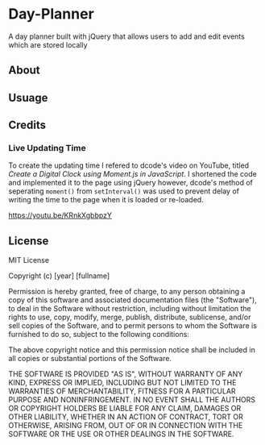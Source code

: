 # Day-Planner
A day planner built with jQuery that allows users to add and edit events which are stored locally

## About

## Usuage

## Credits

### Live Updating Time
To create the updating time I refered to dcode's video on YouTube, titled *Create a Digital Clock using Moment.js in JavaScript*. I shortened the code and implemented it to the page using jQuery however, dcode's method of seperating ```moment()``` from ```setInterval()``` was used to prevent delay of writing the time to the page when it is loaded or re-loaded.

https://youtu.be/KRnkXgbbpzY

## License
MIT License

Copyright (c) [year] [fullname]

Permission is hereby granted, free of charge, to any person obtaining a copy
of this software and associated documentation files (the "Software"), to deal
in the Software without restriction, including without limitation the rights
to use, copy, modify, merge, publish, distribute, sublicense, and/or sell
copies of the Software, and to permit persons to whom the Software is
furnished to do so, subject to the following conditions:

The above copyright notice and this permission notice shall be included in all
copies or substantial portions of the Software.

THE SOFTWARE IS PROVIDED "AS IS", WITHOUT WARRANTY OF ANY KIND, EXPRESS OR
IMPLIED, INCLUDING BUT NOT LIMITED TO THE WARRANTIES OF MERCHANTABILITY,
FITNESS FOR A PARTICULAR PURPOSE AND NONINFRINGEMENT. IN NO EVENT SHALL THE
AUTHORS OR COPYRIGHT HOLDERS BE LIABLE FOR ANY CLAIM, DAMAGES OR OTHER
LIABILITY, WHETHER IN AN ACTION OF CONTRACT, TORT OR OTHERWISE, ARISING FROM,
OUT OF OR IN CONNECTION WITH THE SOFTWARE OR THE USE OR OTHER DEALINGS IN THE
SOFTWARE.